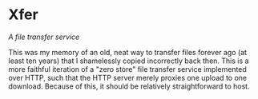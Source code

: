 # Xfer

_A file transfer service_

This was my memory of an old, neat way to transfer files forever ago (at least
ten years) that I shamelessly copied incorrectly back then. This is a more
faithful iteration of a "zero store" file transfer service implemented over
HTTP, such that the HTTP server merely proxies one upload to one download.
Because of this, it should be relatively straightforward to host.
